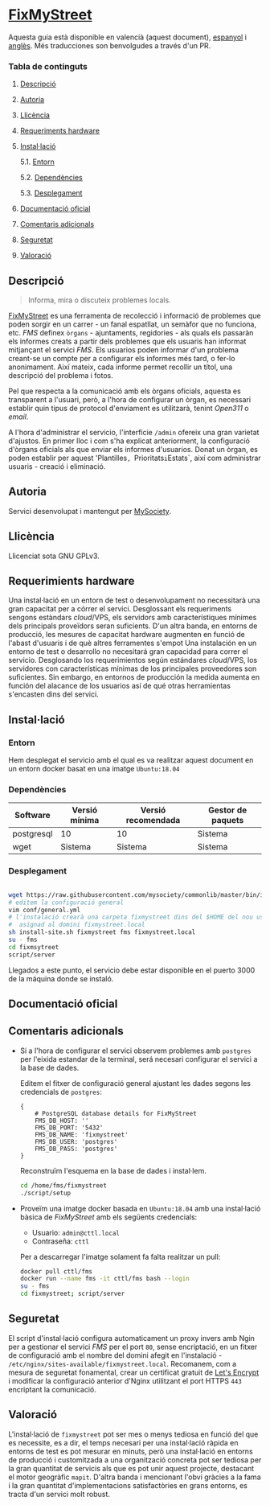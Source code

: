 # [FixMyStreet](https://fixmystreet.org)

Aquesta guia està disponible en valencià (aquest document), [espanyol](../README.md) i [anglès](en.md). Més traducciones son benvolgudes a través d'un PR.


### Tabla de continguts
1. [ Descripció ](#desc)
2. [ Autoria ](#authorship)
3. [ Llicència ](#license)
4. [ Requeriments hardware ](#reqs)
5. [ Instal·lació ](#install)

	5.1. [ Entorn ](#env) 
	
	5.2. [ Dependències ](#deps)
	
	5.3. [ Desplegament ](#deploy)

	
6. [ Documentació oficial ](#docs)
7. [ Comentaris adicionals ](#comms)
8. [ Seguretat ](#sec)
9. [ Valoració ](#val)

<a name="desc"></a>
## Descripció

> Informa, mira o discuteix problemes locals.


[FixMyStreet](https://fixmystreet.org) es una ferramenta de recolecció i informació de problemes
que poden sorgir en un carrer - un fanal espatllat, un semàfor que no funciona, etc.
_FMS_ definex `òrgans` - ajuntaments, regidories - als quals els passaràn els informes
creats a partir dels problemes que els usuaris han informat mitjançant el servici _FMS_. 
Els usuarios poden informar d'un problema creant-se un compte per a configurar els informes
més tard, o fer-lo anonimament. Així mateix, cada informe permet recollir un títol,
una descripció del problema i fotos.

Pel que respecta a la comunicació amb els òrgans oficials, aquesta es transparent a l'usuari,
però, a l'hora de configurar un òrgan, es necessari establir quin tipus
de protocol d'enviament es utilitzarà, tenint _Open311_ o _email_.

A l'hora d'administrar el servicio, l'interficie `/admin` ofereix una gran varietat d'ajustos.
En primer lloc i com s'ha explicat anteriorment, la configuració d'òrgans oficials als que enviar els informes d'usuarios.
Donat un òrgan, es poden establir per aquest 'Plantilles`, `Prioritats` i `Estats`, així com administrar usuaris - creació i eliminació.



<a name="authorship"></a>
## Autoria

Servici desenvolupat i mantengut per [MySociety](https://www.mysociety.org/about/).
<a name="license"></a>
## Llicència
Llicenciat sota GNU GPLv3.
<a name="reqs"></a>
## Requerimients hardware

Una instal·lació en un entorn de test o desenvolupament no necessitarà una gran capacitat
per a córrer el servici. Desglossant els requeriments sengons estàndars _cloud_/VPS,
els servidors amb característiques mínimes dels principals proveïdors seran suficients.
D'un altra banda, en entorns de producció, les mesures de capacitat hardware augmenten en funció
de l'abast d'usuaris i de què altres ferramentes s'empot
Una instalación en un entorno de test o desarrollo no necesitará gran capacidad para correr el servicio.
Desglosando los requerimientos según estándares _cloud_/VPS, los servidores con
características mínimas de los principales proveedores son suficientes. Sin embargo,
en entornos de producción la medida aumenta en función del alacance de los usuarios así
de qué otras herramientas s'encasten dins del servici.

<a name="install"></a>
## Instal·lació
<a name="env"></a>
### Entorn
Hem desplegat el servicio amb el qual es va realitzar aquest document en un entorn
docker basat en una imatge `Ubuntu:18.04`

<a name="deps"></a>
### Dependències

|Software|Versió mínima| Versió recomendada|Gestor de paquets|
|-----|----|------|------|
|postgresql|10|10|Sistema|
|wget|Sistema|Sistema|Sistema|

<a name="deploy"></a>
### Desplegament
```bash

wget https://raw.githubusercontent.com/mysociety/commonlib/master/bin/install-site.sh
# editem la configuració general 
vim conf/general.yml
# l'instalació crearà una carpeta fixmystreet dins del $HOME del nou usuari fms
#  asignad al domini fixmystreet.local
sh install-site.sh fixmystreet fms fixmystreet.local
su - fms
cd fixmsytreet
script/server
```
Llegados a este punto, el servicio debe estar disponible en el puerto 3000 de la máquina donde se instaló.
<a name="docs"></a>
## Documentació oficial
<a name="comms"></a>
## Comentaris adicionals
<a name="sec"></a>
- Si a l'hora de configurar el servici observem problemes amb `postgres` per l'eixida
estandar de la terminal, será necesari configurar el servici a la base de dades.

    
    Editem el fitxer de configuració general ajustant les dades segons les credencials de `postgres`:
    
    ```vim
    {
        # PostgreSQL database details for FixMyStreet
        FMS_DB_HOST: ''
        FMS_DB_PORT: '5432'
        FMS_DB_NAME: 'fixmystreet'
        FMS_DB_USER: 'postgres'
        FMS_DB_PASS: 'postgres'
    }
    ```
    Reconstruïm l'esquema en la base de dades i instal·lem.
    ```bash
    cd /home/fms/fixmystreet
    ./script/setup
    ```

-  Proveïm una imatge docker basada en `Ubuntu:18.04` amb una instal·lació bàsica
de _FixMyStreet_ amb els següents credencials:

    - Usuario: `admin@cttl.local`
    - Contraseña: `cttl`
   
    Per a descarregar l'imatge solament fa falta realitzar un pull: 
    ```bash
    docker pull cttl/fms
    docker run --name fms -it cttl/fms bash --login
    su - fms
    cd fixmystreet; script/server
    ```

## Seguretat
<a name="val"></a>

El script d'instal·lació configura automaticament un proxy invers amb Ngin per a 
gestionar el servici _FMS_ per el port `80`, sense encriptació, en un fitxer
de configuració amb el nombre del domini afegit en l'instalació -
`/etc/nginx/sites-available/fixmystreet.local`. Recomanem, com a mesura de seguretat fonamental,
crear un certificat gratuit de [Let's Encrypt](https://letsencrypt.org) i modificar la configuració
anterior d'Nginx utilitzant el port HTTPS `443` encriptant la comunicació.

## Valoració

L'instal·lació de `fixmystreet` pot ser mes o menys tediosa en funció del que es necessite,
es a dir, el temps necesari per una instal·lació ràpida en entorns de test es pot
mesurar en minuts, però una instal·lació en entorns de producció i customitzada a una organització concreta
pot ser tediosa per la gran quantitat de servicis als que es pot unir aquest projecte, destacant
el motor geogràfic `mapit`. D'altra banda i mencionant l'obvi gràcies a la fama
i la gran quantitat d'implementacions satisfactòries en grans entorns, es tracta
d'un servici molt robust.


